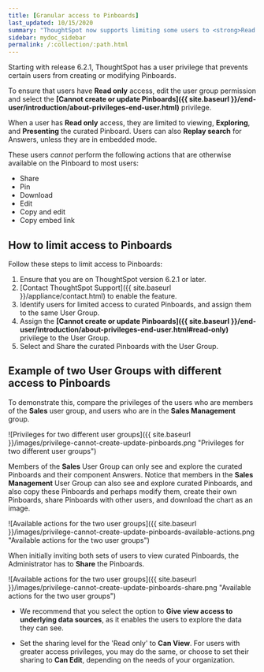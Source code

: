 ```yaml
---
title: [Granular access to Pinboards]
last_updated: 10/15/2020
summary: "ThoughtSpot now supports limiting some users to <strong>Read only</strong> access on curated Pinboards. These users can view and explore; however, they cannot copy, alter, download, or share the Pinboards."
sidebar: mydoc_sidebar
permalink: /:collection/:path.html
---
```

Starting with release 6.2.1, ThoughtSpot has a user privilege that prevents certain users from creating or modifying Pinboards.

To ensure that users have <strong>Read only</strong> access, edit the user group permission and select the **[Cannot create or update Pinboards]({{ site.baseurl }}/end-user/introduction/about-privileges-end-user.html)** privilege.

When a user has <strong>Read only</strong> access, they are limited to viewing, **Exploring**, and **Presenting** the curated Pinboard. Users can also **Replay search** for Answers, unless they are in embedded mode.

These users *cannot* perform the following actions that are otherwise available on the Pinboard to most users:
  - Share
  - Pin
  - Download
  - Edit
  - Copy and edit
  - Copy embed link

## How to limit access to Pinboards

Follow these steps to limit access to Pinboards:

1. Ensure that you are on ThoughtSpot version 6.2.1 or later.
1. [Contact ThoughtSpot Support]({{ site.baseurl }}/appliance/contact.html) to enable the feature.
2. Identify users for limited access to curated Pinboards, and assign them to the same User Group.
3. Assign the **[Cannot create or update Pinboards]({{ site.baseurl }}/end-user/introduction/about-privileges-end-user.html#read-only)** privilege to the User Group.
4. Select and Share the curated Pinboards with the User Group.

## Example of two User Groups with different access to Pinboards

To demonstrate this, compare the privileges of the users who are members of the **Sales** user group, and users who are in the **Sales Management** group.

![Privileges for two different user groups]({{ site.baseurl }}/images/privilege-cannot-create-update-pinboards.png "Privileges for two different user groups")

Members of the **Sales** User Group can only see and explore the curated Pinboards and their component Answers. Notice that members in the **Sales Management** User Group can also see and explore curated Pinboards, and also copy these Pinboards and perhaps modify them, create their own Pinboards, share Pinboards with other users, and download the chart as an image.

![Available actions for the two user groups]({{ site.baseurl }}/images/privilege-cannot-create-update-pinboards-available-actions.png "Available actions for the two user groups")

When initially inviting both sets of users to view curated Pinboards, the Administrator has to **Share** the Pinboards.

![Available actions for the two user groups]({{ site.baseurl }}/images/privilege-cannot-create-update-pinboards-share.png "Available actions for the two user groups")

- We recommend that you select the option to **Give view access to underlying data sources**, as it enables the users to explore the data they can see.

- Set the sharing level for the 'Read only' to **Can View**. For users with greater access privileges, you may do the same, or choose to set their sharing to **Can Edit**, depending on the needs of your organization.
